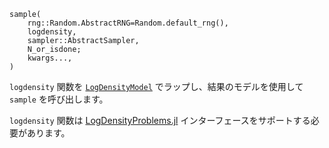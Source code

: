 ```
sample(
    rng::Random.AbstractRNG=Random.default_rng(),
    logdensity,
    sampler::AbstractSampler,
    N_or_isdone;
    kwargs...,
)
```

`logdensity` 関数を [`LogDensityModel`](@ref) でラップし、結果のモデルを使用して `sample` を呼び出します。

`logdensity` 関数は [LogDensityProblems.jl](https://github.com/tpapp/LogDensityProblems.jl) インターフェースをサポートする必要があります。
